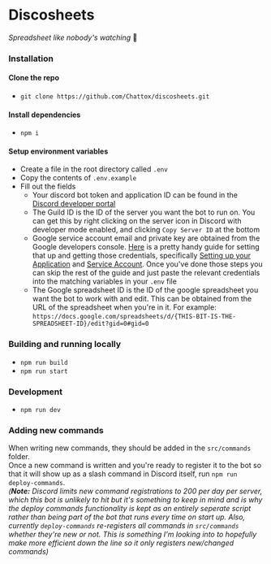 # Discosheets

_Spreadsheet like nobody's watching_ 💃

### Installation

#### Clone the repo

- `git clone https://github.com/Chattox/discosheets.git`

#### Install dependencies

- `npm i`

#### Setup environment variables

- Create a file in the root directory called `.env`
- Copy the contents of `.env.example`
- Fill out the fields
  - Your discord bot token and application ID can be found in the [Discord developer portal](https://discord.com/developers)
  - The Guild ID is the ID of the server you want the bot to run on. You can get this by right clicking on the server icon in Discord with developer mode enabled, and clicking `Copy Server ID` at the bottom
  - Google service account email and private key are obtained from the Google developers console. [Here](https://theoephraim.github.io/node-google-spreadsheet/#/guides/authentication) is a pretty handy guide for setting that up and getting those credentials, specifically [Setting up your Application](https://theoephraim.github.io/node-google-spreadsheet/#/guides/authentication?id=setting-up-your-quotapplicationquot) and [Service Account](https://theoephraim.github.io/node-google-spreadsheet/#/guides/authentication?id=service-account). Once you've done those steps you can skip the rest of the guide and just paste the relevant credentials into the matching variables in your `.env` file
  - The Google spreadsheet ID is the ID of the google spreadsheet you want the bot to work with and edit. This can be obtained from the URL of the spreadsheet when you're in it. For example: `https://docs.google.com/spreadsheets/d/{THIS-BIT-IS-THE-SPREADSHEET-ID}/edit?gid=0#gid=0`

### Building and running locally

- `npm run build`
- `npm run start`

### Development

- `npm run dev`

### Adding new commands

When writing new commands, they should be added in the `src/commands` folder.  
Once a new command is written and you're ready to register it to the bot so that it will show up as a slash command in Discord itself, run `npm run deploy-commands`.
&nbsp;  
_(**Note:** Discord limits new command registrations to 200 per day per server, which this bot is unlikely to hit but it's something to keep in mind and is why the deploy commands functionality is kept as an entirely seperate script rather than being part of the bot that runs every time on start up. Also, currently `deploy-commands` re-registers all commands in `src/commands` whether they're new or not. This is something I'm looking into to hopefully make more efficient down the line so it only registers new/changed commands)_
